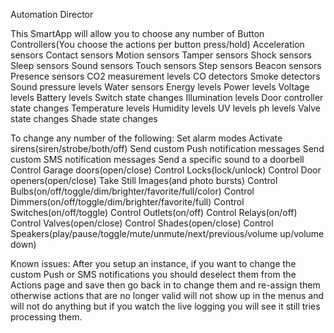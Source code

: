 Automation Director

This SmartApp will allow you to choose any number of
  Button Controllers(You choose the actions per button press/hold)
  Acceleration sensors
  Contact sensors
  Motion sensors
  Tamper sensors
  Shock sensors
  Sleep sensors
  Sound sensors
  Touch sensors
  Step sensors
  Beacon sensors
  Presence sensors
  CO2 measurement levels
  CO detectors
  Smoke detectors
  Sound pressure levels
  Water sensors
  Energy levels
  Power levels
  Voltage levels
  Battery levels
  Switch state changes
  Illumination levels
  Door controller state changes
  Temperature levels
  Humidity levels
  UV levels
  ph levels
  Valve state changes
  Shade state changes
  
To change any number of the following:
  Set alarm modes
  Activate sirens(siren/strobe/both/off)
  Send custom Push notification messages
  Send custom SMS notification messages
  Send a specific sound to a doorbell
  Control Garage doors(open/close)
  Control Locks(lock/unlock)
  Control Door openers(open/close)
  Take Still Images(and photo bursts)
  Control Bulbs(on/off/toggle/dim/brighter/favorite/full/color<Bulbs only>)
  Control Dimmers(on/off/toggle/dim/brighter/favorite/full)
  Control Switches(on/off/toggle)
  Control Outlets(on/off)
  Control Relays(on/off)
  Control Valves(open/close)
  Control Shades(open/close)
  Control Speakers(play/pause/toggle/mute/unmute/next/previous/volume up/volume down)
  
Known issues:
  After you setup an instance, if you want to change the custom Push or SMS notifications you should deselect them from the Actions page and save then go back in to change them and re-assign them otherwise actions that are no longer valid will not show up in the menus and will not do anything but if you watch the live logging you will see it still tries processing them.
